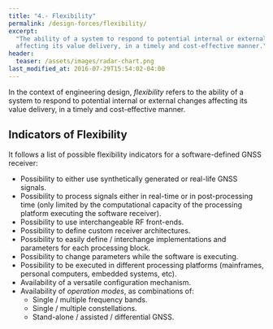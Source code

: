 ```yaml
---
title: "4.- Flexibility"
permalink: /design-forces/flexibility/
excerpt:
  "The ability of a system to respond to potential internal or external changes
  affecting its value delivery, in a timely and cost-effective manner."
header:
  teaser: /assets/images/radar-chart.png
last_modified_at: 2016-07-29T15:54:02-04:00
---
```


In the context of engineering design, _flexibility_ refers to the ability of a
system to respond to potential internal or external changes affecting its value
delivery, in a timely and cost-effective manner.

## Indicators of Flexibility

It follows a list of possible flexibility indicators for a software-defined GNSS
receiver:

- Possibility to either use synthetically generated or real-life GNSS signals.
- Possibility to process signals either in real-time or in post-processing time
  (only limited by the computational capacity of the processing platform
  executing the software receiver).
- Possibility to use interchangeable RF front-ends.
- Possibility to define custom receiver architectures.
- Possibility to easily define / interchange implementations and parameters for
  each processing block.
- Possibility to change parameters while the software is executing.
- Possibility to be executed in different processing platforms (mainframes,
  personal computers, embedded systems, etc).
- Availability of a versatile configuration mechanism.
- Availability of _operation modes_, as combinations of:
  - Single / multiple frequency bands.
  - Single / multiple constellations.
  - Stand-alone / assisted / differential GNSS.
